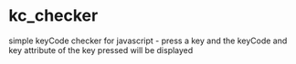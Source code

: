 # kc_checker
simple keyCode checker for javascript - press a key and the keyCode and key attribute of the key pressed will be displayed
